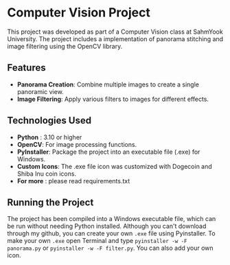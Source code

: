 # Computer Vision Project 

This project was developed as part of a Computer Vision class at SahmYook University. The project includes a implementation of panorama stitching and image filtering using the OpenCV library.

## Features

- **Panorama Creation**: Combine multiple images to create a single panoramic view.
- **Image Filtering**: Apply various filters to images for different effects.

## Technologies Used

- **Python** : 3.10 or higher
- **OpenCV**: For image processing functions.
- **PyInstaller**: Package the project into an executable file (.exe) for Windows.
- **Custom Icons**: The .exe file icon was customized with Dogecoin and Shiba Inu coin icons.
- **For more** : please read requirements.txt

## Running the Project

The project has been compiled into a Windows executable file, which can be run without needing Python installed. Although you can't download through my github, you can create your own `.exe` file using Pyinstaller. To make your own `.exe` open Terminal and type `pyinstaller -w -F panorama.py` or `pyinstaller -w -F filter.py`. You can also add your own icon.
